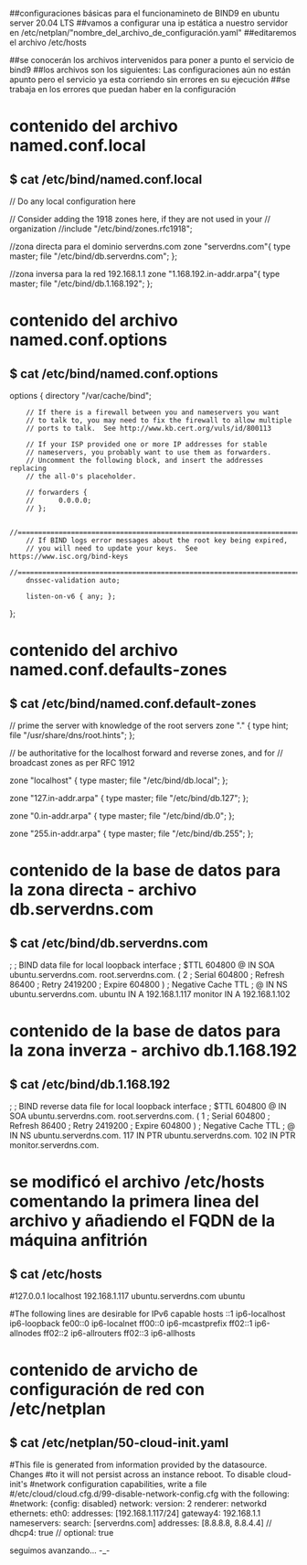 ##configuraciones básicas para el funcionamineto de BIND9 en ubuntu server 20.04 LTS
##vamos a configurar una ip estática a nuestro servidor en /etc/netplan/"nombre_del_archivo_de_configuración.yaml"
##editaremos el archivo /etc/hosts

##se conocerán los archivos intervenidos para poner a punto el servicio de bind9
##los archivos son los siguientes: Las configuraciones aún no están apunto pero el servicio ya esta corriendo sin errores en su ejecución
##se trabaja en los errores que puedan haber en la configuración

# contenido del archivo named.conf.local
## $ cat /etc/bind/named.conf.local
// Do any local configuration here

// Consider adding the 1918 zones here, if they are not used in your
// organization
//include "/etc/bind/zones.rfc1918";

//zona directa para el dominio serverdns.com
zone "serverdns.com"{
  type master;
  file "/etc/bind/db.serverdns.com";
};

//zona inversa para la red 192.168.1.1
zone "1.168.192.in-addr.arpa"{
  type master;
  file "/etc/bind/db.1.168.192";
};


# contenido del archivo named.conf.options
## $ cat /etc/bind/named.conf.options
options {
        directory "/var/cache/bind";

        // If there is a firewall between you and nameservers you want
        // to talk to, you may need to fix the firewall to allow multiple
        // ports to talk.  See http://www.kb.cert.org/vuls/id/800113

        // If your ISP provided one or more IP addresses for stable
        // nameservers, you probably want to use them as forwarders.
        // Uncomment the following block, and insert the addresses replacing
        // the all-0's placeholder.

        // forwarders {
        //      0.0.0.0;
        // };

        //========================================================================
        // If BIND logs error messages about the root key being expired,
        // you will need to update your keys.  See https://www.isc.org/bind-keys
        //========================================================================
        dnssec-validation auto;

        listen-on-v6 { any; };
};


# contenido del archivo named.conf.defaults-zones
## $ cat /etc/bind/named.conf.default-zones
// prime the server with knowledge of the root servers
zone "." {
        type hint;
        file "/usr/share/dns/root.hints";
};

// be authoritative for the localhost forward and reverse zones, and for
// broadcast zones as per RFC 1912

zone "localhost" {
        type master;
        file "/etc/bind/db.local";
};

zone "127.in-addr.arpa" {
        type master;
        file "/etc/bind/db.127";
};

zone "0.in-addr.arpa" {
        type master;
        file "/etc/bind/db.0";
};

zone "255.in-addr.arpa" {
        type master;
        file "/etc/bind/db.255";
};


# contenido de la base de datos para la zona directa - archivo db.serverdns.com
## $ cat /etc/bind/db.serverdns.com
;
; BIND data file for local loopback interface
;
$TTL    604800
@       IN      SOA     ubuntu.serverdns.com. root.serverdns.com. (
                              2         ; Serial
                         604800         ; Refresh
                          86400         ; Retry
                        2419200         ; Expire
                         604800 )       ; Negative Cache TTL
;
@        IN     NS      ubuntu.serverdns.com.
ubuntu   IN     A       192.168.1.117
monitor  IN     A       192.168.1.102


# contenido de la base de datos para la zona inverza - archivo db.1.168.192
## $ cat /etc/bind/db.1.168.192
;
; BIND reverse data file for local loopback interface
;
$TTL    604800
@       IN      SOA     ubuntu.serverdns.com. root.serverdns.com. (
                              1         ; Serial
                         604800         ; Refresh
                          86400         ; Retry
                        2419200         ; Expire
                         604800 )       ; Negative Cache TTL
;
@       IN      NS      ubuntu.serverdns.com.
117     IN      PTR     ubuntu.serverdns.com.
102     IN      PTR     monitor.serverdns.com.



# se modificó el archivo /etc/hosts comentando la primera linea del archivo y añadiendo el FQDN de la máquina anfitrión
## $ cat /etc/hosts
#127.0.0.1 localhost
192.168.1.117 ubuntu.serverdns.com ubuntu

#The following lines are desirable for IPv6 capable hosts
::1 ip6-localhost ip6-loopback
fe00::0 ip6-localnet
ff00::0 ip6-mcastprefix
ff02::1 ip6-allnodes
ff02::2 ip6-allrouters
ff02::3 ip6-allhosts


#  contenido de arvicho de configuración de red con /etc/netplan
## $ cat /etc/netplan/50-cloud-init.yaml
#This file is generated from information provided by the datasource.  Changes
#to it will not persist across an instance reboot.  To disable cloud-init's
#network configuration capabilities, write a file
#/etc/cloud/cloud.cfg.d/99-disable-network-config.cfg with the following:
#network: {config: disabled}
network:
    version: 2
    renderer: networkd
    ethernets:
        eth0:
          addresses: [192.168.1.117/24]
          gateway4: 192.168.1.1
          nameservers:
            search: [serverdns.com]
            addresses: [8.8.8.8, 8.8.4.4]
//            dhcp4: true
//            optional: true

seguimos avanzando... -_-




